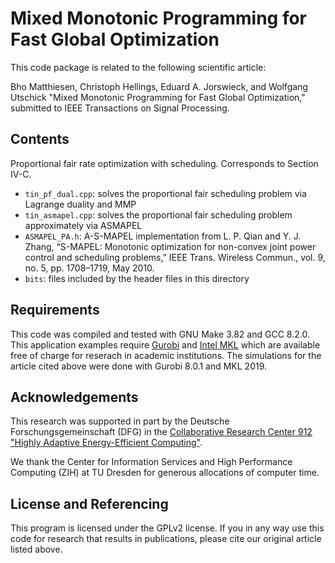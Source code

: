 Mixed Monotonic Programming for Fast Global Optimization
==================

This code package is related to the following scientific article:

Bho Matthiesen, Christoph Hellings, Eduard A. Jorswieck, and Wolfgang Utschick "Mixed Monotonic Programming for Fast Global Optimization," submitted to IEEE Transactions on Signal Processing.


## Contents

Proportional fair rate optimization with scheduling. Corresponds to Section IV-C.

* `tin_pf_dual.cpp`: solves the proportional fair scheduling problem via Lagrange duality and MMP
* `tin_asmapel.cpp`: solves the proportional fair scheduling problem approximately via ASMAPEL
* `ASMAPEL_PA.h`: A-S-MAPEL implementation from L. P. Qian and Y. J. Zhang, “S-MAPEL: Monotonic optimization for non-convex joint power control and scheduling problems,” IEEE Trans. Wireless Commun., vol. 9, no. 5, pp. 1708–1719, May 2010.
* `bits`: files included by the header files in this directory

## Requirements

This code was compiled and tested with GNU Make 3.82 and GCC 8.2.0. This application examples require [Gurobi](http://www.gurobi.com/) and [Intel MKL](https://software.intel.com/mkl) which are available free of charge for reserach in academic institutions. The simulations for the article cited above were done with Gurobi 8.0.1 and MKL 2019.

## Acknowledgements

This research was supported in part by the Deutsche Forschungsgemeinschaft (DFG) in the [Collaborative Research Center 912 "Highly Adaptive Energy-Efficient Computing"](https://tu-dresden.de/ing/forschung/sfb912).

We thank the Center for Information Services and High Performance Computing (ZIH) at TU Dresden for generous allocations of computer time.


## License and Referencing

This program is licensed under the GPLv2 license. If you in any way use this code for research that results in publications, please cite our original article listed above.

